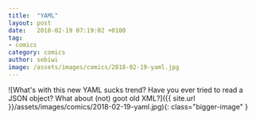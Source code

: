```yaml
---
title:  "YAML"
layout: post
date:   2018-02-19 07:19:02 +0100
tag:
- comics
category: comics
author: sebiwi
image: /assets/images/comics/2018-02-19-yaml.jpg
---
```


![What's with this new YAML sucks trend? Have you ever tried to read a JSON object? What about (not) goot old XML?]({{ site.url }}/assets/images/comics/2018-02-19-yaml.jpg){: class="bigger-image" }
